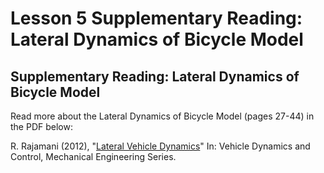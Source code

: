 # Lesson 5 Supplementary Reading: Lateral Dynamics of Bicycle Model

## Supplementary Reading: Lateral Dynamics of Bicycle Model

Read more about the Lateral Dynamics of Bicycle Model (pages 27-44) in the PDF below: 

R. Rajamani (2012), "[Lateral Vehicle Dynamics](https://d3c33hcgiwev3.cloudfront.net/vjVDuyDXEemj-RKX93anOA_be4b8ab020d711e9a1134155eeec67a0_Lateral-Vehicle-Dynamics.pdf?Expires=1707350400&Signature=AHoU3lchaT7-yaEFTpRogns6folzWB~H-Hs4rKVQTem-I7IoAp4zzlXTPz2Yb9yuS~-kE0DRcUjXe1dPKHyqwbqj5ICTbfY4nSG-9NYGh1ndgBC71rwmXeiMXVtHU0Sn02J4LLCLZUJOR12-Jmc2ohyvaSMEPi1uePSZN5E6yOk_&Key-Pair-Id=APKAJLTNE6QMUY6HBC5A)" In: Vehicle Dynamics and Control, Mechanical Engineering Series.